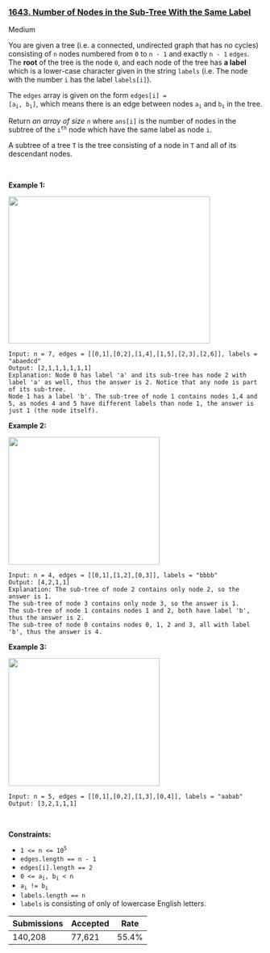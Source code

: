 ### [1643. Number of Nodes in the Sub-Tree With the Same Label](https://leetcode.com/problems/number-of-nodes-in-the-sub-tree-with-the-same-label/)

Medium

You are given a tree (i.e. a connected, undirected graph that has no cycles) consisting of `` n `` nodes numbered from `` 0 `` to `` n - 1 `` and exactly `` n - 1 `` `` edges ``. The __root__ of the tree is the node `` 0 ``, and each node of the tree has __a label__ which is a lower-case character given in the string `` labels `` (i.e. The node with the number `` i `` has the label `` labels[i] ``).

The `` edges `` array is given on the form <code>edges[i] = [a<sub>i</sub>, b<sub>i</sub>]</code>, which means there is an edge between nodes <code>a<sub>i</sub></code> and <code>b<sub>i</sub></code> in the tree.

Return _an array of size `` n ``_ where `` ans[i] `` is the number of nodes in the subtree of the <code>i<sup>th</sup></code> node which have the same label as node `` i ``.

A subtree of a tree `` T `` is the tree consisting of a node in `` T `` and all of its descendant nodes.

 

<strong class="example">Example 1:</strong>

<img alt="" src="https://assets.leetcode.com/uploads/2020/07/01/q3e1.jpg" style="width: 400px; height: 291px;"/>

```
Input: n = 7, edges = [[0,1],[0,2],[1,4],[1,5],[2,3],[2,6]], labels = "abaedcd"
Output: [2,1,1,1,1,1,1]
Explanation: Node 0 has label 'a' and its sub-tree has node 2 with label 'a' as well, thus the answer is 2. Notice that any node is part of its sub-tree.
Node 1 has a label 'b'. The sub-tree of node 1 contains nodes 1,4 and 5, as nodes 4 and 5 have different labels than node 1, the answer is just 1 (the node itself).
```

<strong class="example">Example 2:</strong>

<img alt="" src="https://assets.leetcode.com/uploads/2020/07/01/q3e2.jpg" style="width: 300px; height: 253px;"/>

```
Input: n = 4, edges = [[0,1],[1,2],[0,3]], labels = "bbbb"
Output: [4,2,1,1]
Explanation: The sub-tree of node 2 contains only node 2, so the answer is 1.
The sub-tree of node 3 contains only node 3, so the answer is 1.
The sub-tree of node 1 contains nodes 1 and 2, both have label 'b', thus the answer is 2.
The sub-tree of node 0 contains nodes 0, 1, 2 and 3, all with label 'b', thus the answer is 4.
```

<strong class="example">Example 3:</strong>

<img alt="" src="https://assets.leetcode.com/uploads/2020/07/01/q3e3.jpg" style="width: 300px; height: 253px;"/>

```
Input: n = 5, edges = [[0,1],[0,2],[1,3],[0,4]], labels = "aabab"
Output: [3,2,1,1,1]
```

 

__Constraints:__

*   <code>1 <= n <= 10<sup>5</sup></code>
*   `` edges.length == n - 1 ``
*   `` edges[i].length == 2 ``
*   <code>0 <= a<sub>i</sub>, b<sub>i</sub> < n</code>
*   <code>a<sub>i</sub> != b<sub>i</sub></code>
*   `` labels.length == n ``
*   `` labels `` is consisting of only of lowercase English letters.

| Submissions    | Accepted     | Rate   |
| -------------- | ------------ | ------ |
| 140,208 | 77,621 | 55.4% |